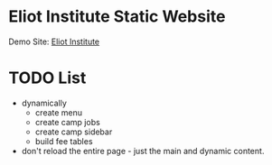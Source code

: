 # Eliot Institute Static Website

Demo Site: [Eliot Institute](https://eliotinstitute.static.domains/)

# TODO List

- dynamically
  - create menu
  - create camp jobs
  - create camp sidebar
  - build fee tables
- don't reload the entire page - just the main and dynamic content.